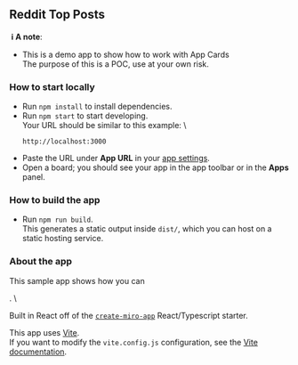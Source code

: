 ## Reddit Top Posts

**&nbsp;ℹ&nbsp;A note**:

- This is a demo app to show how to work with App Cards \
  The purpose of this is a POC, use at your own risk.

### How to start locally

- Run `npm install` to install dependencies.
- Run `npm start` to start developing. \
  Your URL should be similar to this example: \
  ```
  http://localhost:3000
  ```
- Paste the URL under **App URL** in your
  [app settings](https://developers.miro.com/docs/build-your-first-hello-world-app#step-3-create-your-app-in-miro).
- Open a board; you should see your app in the app toolbar or in the **Apps**
  panel.

### How to build the app

- Run `npm run build`. \
  This generates a static output inside `dist/`, which you can host on a static hosting
  service.


### About the app

This sample app shows how you can
<!-- describe shortly the purpose of the sample app -->. \
Built in React off of the [`create-miro-app`](https://www.npmjs.com/package/create-miro-app)
React/Typescript starter.

This app uses [Vite](https://vitejs.dev/). \
If you want to modify the `vite.config.js` configuration, see the [Vite documentation](https://vitejs.dev/guide/).
